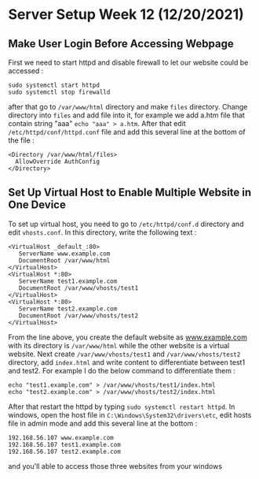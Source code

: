 # Server Setup Week 12 (12/20/2021)

## Make User Login Before Accessing Webpage
First we need to start httpd and disable firewall to let our website could be accessed :
```
sudo systemctl start httpd
sudo systemctl stop firewalld
```
after that go to `/var/www/html` directory and make `files` directory. Change directory into `files` and add file into it, for example we add a.htm file that contain string "aaa" `echo "aaa" > a.htm`. After that edit `/etc/httpd/conf/httpd.conf` file and add this several line at the bottom of the file :
```
<Directory /var/www/html/files>
  AllowOverride AuthConfig
</Directory>
```

## Set Up Virtual Host to Enable Multiple Website in One Device
To set up virtual host, you need to go to `/etc/httpd/conf.d` directory and edit `vhosts.conf`. In this directory, write the following text :
```
<VirtualHost _default_:80>
   ServerName www.example.com
   DocumentRoot /var/www/html
</VirtualHost>
<VirtualHost *:80>
   ServerName test1.example.com
   DocumentRoot /var/www/vhosts/test1
</VirtualHost>
<VirtualHost *:80>
   ServerName test2.example.com
   DocumentRoot /var/www/vhosts/test2
</VirtualHost>
```
From the line above, you create the default website as www.example.com with its directory is `/var/www/html` while the other website is a virtual website. Next create `/var/www/vhosts/test1` and `/var/www/vhosts/test2` directory, add `index.html` and write content to differentiate between test1 and test2. For example I do the below command to differentiate them :
```
echo "test1.example.com" > /var/www/vhosts/test1/index.html
echo "test2.example.com" > /var/www/vhosts/test2/index.html
```
After that restart the httpd by typing `sudo systemctl restart httpd`. In windows, open the host file in `C:\Windows\System32\drivers\etc`, edit hosts file in admin mode and add this several line at the bottom :
```
192.168.56.107 www.example.com
192.168.56.107 test1.example.com
192.168.56.107 test2.example.com
```

and you'll able to access those three websites from your windows